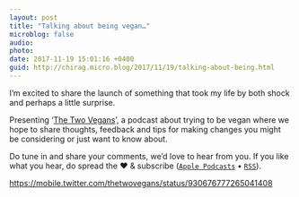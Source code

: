 ```yaml
---
layout: post
title: "Talking about being vegan…"
microblog: false
audio: 
photo: 
date: 2017-11-19 15:01:16 +0400
guid: http://chirag.micro.blog/2017/11/19/talking-about-being.html
---
```

<p>I’m excited to share the launch of something that took my life by both shock and perhaps a little surprise.</p>
<p><span>P</span>resenting ‘<a href="http://twovegans.coffeeandicedtea.com" target="_blank">The Two Vegans</a>’, a podcast about trying to be vegan where we hope to share thoughts, feedback and tips for making changes you might be considering or just want to know about.</p>
<p>Do tune in and share your comments, we’d love to hear from you. If you like what you hear, do spread the ❤ &amp; subscribe (<code><a href="https://itunes.apple.com/us/podcast/the-two-vegans/id1312622212?mt=2" target="_blank">Apple Podcasts</a></code> • <code><a href="http://twovegans.coffeeandicedtea.com/feed" target="_blank">RSS</a></code>).</p>

<a href="https://mobile.twitter.com/thetwovegans/status/930676777265041408">https://mobile.twitter.com/thetwovegans/status/930676777265041408</a>
